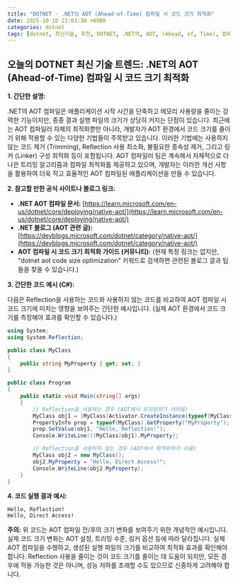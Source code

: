 ```yaml
---
title: "DOTNET - .NET의 AOT (Ahead-of-Time) 컴파일 시 코드 크기 최적화"
date: 2025-10-10 21:03:30 +0900
categories: dotnet
tags: [dotnet, 최신기술, 추천, DOTNET, .NET의, AOT, (Ahead, of, Time), 컴파일, 코드, 크기, 최적화]
---
```


## 오늘의 DOTNET 최신 기술 트렌드: **.NET의 AOT (Ahead-of-Time) 컴파일 시 코드 크기 최적화**

**1. 간단한 설명:**

.NET의 AOT 컴파일은 애플리케이션 시작 시간을 단축하고 메모리 사용량을 줄이는 강력한 기능이지만, 종종 결과 실행 파일의 크기가 상당히 커지는 단점이 있습니다. 최근에는 AOT 컴파일러 자체의 최적화뿐만 아니라, 개발자가 AOT 환경에서 코드 크기를 줄이기 위해 적용할 수 있는 다양한 기법들이 주목받고 있습니다. 이러한 기법에는 사용하지 않는 코드 제거 (Trimming), Reflection 사용 최소화, 불필요한 종속성 제거, 그리고 링커 (Linker) 구성 최적화 등이 포함됩니다. AOT 컴파일러 팀은 계속해서 자체적으로 더 나은 트리밍 알고리즘과 컴파일 최적화를 제공하고 있으며, 개발자는 이러한 개선 사항을 활용하여 더욱 작고 효율적인 AOT 컴파일된 애플리케이션을 만들 수 있습니다.

**2. 참고할 만한 공식 사이트나 블로그 링크:**

*   **.NET AOT 컴파일 문서:** [https://learn.microsoft.com/en-us/dotnet/core/deploying/native-aot/](https://learn.microsoft.com/en-us/dotnet/core/deploying/native-aot/)
*   **.NET 블로그 (AOT 관련 글):** [https://devblogs.microsoft.com/dotnet/category/native-aot/](https://devblogs.microsoft.com/dotnet/category/native-aot/)
*   **AOT 컴파일 시 코드 크기 최적화 가이드 (커뮤니티):**  (현재 특정 링크는 없지만, "dotnet aot code size optimization" 키워드로 검색하면 관련된 블로그 글과 팁들을 찾을 수 있습니다.)

**3. 간단한 코드 예시 (C#):**

다음은 Reflection을 사용하는 코드와 사용하지 않는 코드를 비교하여 AOT 컴파일 시 코드 크기에 미치는 영향을 보여주는 간단한 예시입니다. (실제 AOT 환경에서 코드 크기를 측정해야 효과를 확인할 수 있습니다.)

```csharp
using System;
using System.Reflection;

public class MyClass
{
    public string MyProperty { get; set; }
}

public class Program
{
    public static void Main(string[] args)
    {
        // Reflection을 사용하는 경우 (AOT에서 트리밍하기 어려움)
        MyClass obj1 = (MyClass)Activator.CreateInstance(typeof(MyClass));
        PropertyInfo prop = typeof(MyClass).GetProperty("MyProperty");
        prop.SetValue(obj1, "Hello, Reflection!");
        Console.WriteLine(((MyClass)obj1).MyProperty);

        // Reflection을 사용하지 않는 경우 (AOT에서 최적화하기 쉬움)
        MyClass obj2 = new MyClass();
        obj2.MyProperty = "Hello, Direct Access!";
        Console.WriteLine(obj2.MyProperty);
    }
}
```

**4. 코드 실행 결과 예시:**

```
Hello, Reflection!
Hello, Direct Access!
```

**주의:** 위 코드는 AOT 컴파일 전/후의 크기 변화를 보여주기 위한 개념적인 예시입니다. 실제 코드 크기 변화는 AOT 설정, 트리밍 수준, 링커 옵션 등에 따라 달라집니다. 실제 AOT 컴파일을 수행하고, 생성된 실행 파일의 크기를 비교하여 최적화 효과를 확인해야 합니다.  Reflection 사용을 줄이는 것이 코드 크기를 줄이는 데 도움이 되지만, 모든 경우에 적용 가능한 것은 아니며, 성능 저하를 초래할 수도 있으므로 신중하게 고려해야 합니다.

